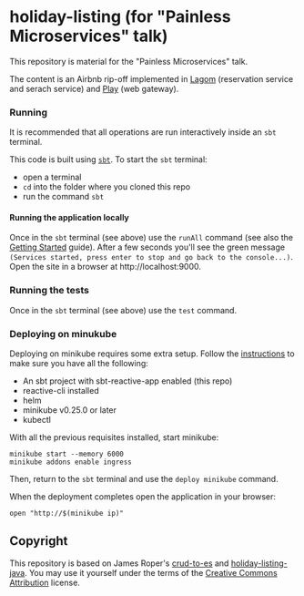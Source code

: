 # holiday-listing (for "Painless Microservices" talk)

This repository is material for the "Painless Microservices" talk.

The content is an Airbnb rip-off implemented in [Lagom](https://www.lagomframework.com/) (reservation service and serach service) and [Play](https://www.playframework.com/) (web gateway).

### Running 

It is recommended that all operations are run interactively inside an `sbt` terminal. 

This code is built using [`sbt`](https://www.scala-sbt.org/). To start the `sbt` terminal:
 
  * open a terminal
  * `cd` into the folder where you cloned this repo
  * run the command `sbt`
  
#### Running the application locally 

Once in the `sbt` terminal (see above) use the `runAll` command (see also the [Getting Started](https://www.lagomframework.com/documentation/1.4.x/java/IntroGetStarted.html) guide). After a few seconds you'll see the green message `(Services started, press enter to stop and go back to the console...)`. Open the site in a browser at http://localhost:9000. 

### Running the tests

Once in the `sbt` terminal (see above) use the `test` command. 

### Deploying on minukube

Deploying on minikube requires some extra setup. Follow the [instructions](https://developer.lightbend.com/docs/lightbend-orchestration-kubernetes/latest/kubernetes-development.html) to make sure you have all the following:

 * An sbt project with sbt-reactive-app enabled (this repo)
 * reactive-cli installed
 * helm
 * minikube v0.25.0 or later
 * kubectl
 
With all the previous requisites installed, start minikube:

```
minikube start --memory 6000
minikube addons enable ingress
```

Then, return to the `sbt` terminal and use the `deploy minikube` command.  

When the deployment completes open the application in your browser:

```
open "http://$(minikube ip)"
```


## Copyright

This repository is based on James Roper's [crud-to-es](https://github.com/jroper/crud-to-es/tree/complete) and [holiday-listing-java](https://github.com/jroper/holiday-listing-java). You may use it yourself under the terms of the [Creative Commons Attribution](https://creativecommons.org/licenses/by/3.0/au/deed.en) license.
